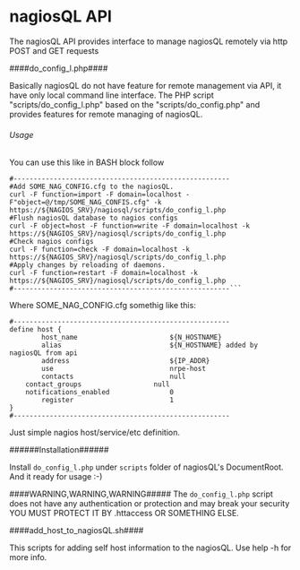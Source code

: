 nagiosQL API
======
The nagiosQL API provides interface to manage nagiosQL remotely via http POST and GET requests

####do_config_l.php####

Basically nagiosQL do not have feature for remote management via API, it have only local command line interface.
The PHP script "scripts/do_config_l.php" based on the "scripts/do_config.php" and provides features for remote managing of nagiosQL.

###### Usage ######

You can use this like in BASH block follow
```
#------------------------------------------------------
#Add SOME_NAG_CONFIG.cfg to the nagiosQL.
curl -F function=import -F domain=localhost -F"object=@/tmp/SOME_NAG_CONFIS.cfg" -k https://${NAGIOS_SRV}/nagiosql/scripts/do_config_l.php
#Flush nagiosQL database to nagios configs
curl -F object=host -F function=write -F domain=localhost -k https://${NAGIOS_SRV}/nagiosql/scripts/do_config_l.php
#Check nagios configs
curl -F function=check -F domain=localhost -k https://${NAGIOS_SRV}/nagiosql/scripts/do_config_l.php
#Apply changes by reloading of daemons.
curl -F function=restart -F domain=localhost -k https://${NAGIOS_SRV}/nagiosql/scripts/do_config_l.php
#------------------------------------------------------```
```
Where SOME_NAG_CONFIG.cfg somethig like this:
```
#------------------------------------------------------
define host {
        host_name                       ${N_HOSTNAME}
        alias                           ${N_HOSTNAME} added by nagiosQL from api
        address                         ${IP_ADDR}
        use                             nrpe-host
      	contacts                        null
	contact_groups                  null
	notifications_enabled		        0
        register                        1
}
#------------------------------------------------------
```
Just simple nagios host/service/etc definition.

######Installation######

Install `do_config_l.php` under `scripts` folder of nagiosQL's DocumentRoot. And it ready for usage :-)

####WARNING,WARNING,WARNING#####
	The `do_config_l.php` script does not have any authentication or protection and may break your security
	YOU MUST PROTECT IT BY .httaccess OR SOMETHING ELSE.

####add_host_to_nagiosQL.sh####

This scripts for adding self host information to the nagiosQL. Use help -h for more info.


